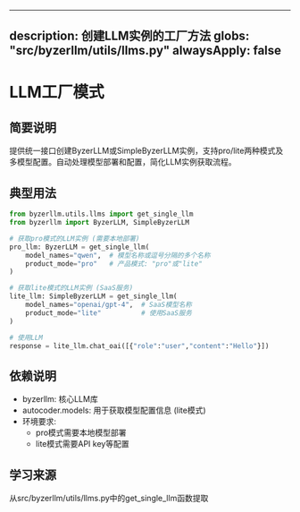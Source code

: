 
---
description: 创建LLM实例的工厂方法
globs: "src/byzerllm/utils/llms.py"
alwaysApply: false
---

# LLM工厂模式

## 简要说明
提供统一接口创建ByzerLLM或SimpleByzerLLM实例，支持pro/lite两种模式及多模型配置。自动处理模型部署和配置，简化LLM实例获取流程。

## 典型用法
```python
from byzerllm.utils.llms import get_single_llm
from byzerllm import ByzerLLM, SimpleByzerLLM

# 获取pro模式的LLM实例 (需要本地部署)
pro_llm: ByzerLLM = get_single_llm(
    model_names="qwen",  # 模型名称或逗号分隔的多个名称
    product_mode="pro"   # 产品模式: "pro"或"lite"
)

# 获取lite模式的LLM实例 (SaaS服务)
lite_llm: SimpleByzerLLM = get_single_llm(
    model_names="openai/gpt-4",  # SaaS模型名称
    product_mode="lite"          # 使用SaaS服务
)

# 使用LLM
response = lite_llm.chat_oai([{"role":"user","content":"Hello"}])
```

## 依赖说明
- byzerllm: 核心LLM库
- autocoder.models: 用于获取模型配置信息 (lite模式)
- 环境要求:
  - pro模式需要本地模型部署
  - lite模式需要API key等配置

## 学习来源
从src/byzerllm/utils/llms.py中的get_single_llm函数提取
